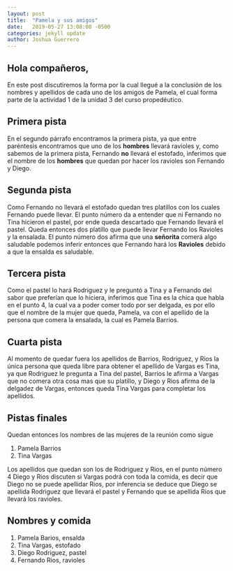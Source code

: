 ```yaml
---
layout: post
title:  "Pamela y sus amigos"
date:   2019-05-27 13:08:00 -0500
categories: jekyll update
author: Joshua Guerrero
---
```


## Hola compañeros,

En este post discutiremos la forma por la cual llegué a la conclusión de los nombres y apellidos de cada uno de los amigos de Pamela, el cual forma parte de la actividad 1 de la unidad 3 del curso propedéutico.

## Primera pista

En el segundo párrafo encontramos la primera pista, ya que entre paréntesis encontramos que uno de los **hombres** llevará ravioles y, como sabemos de la primera pista, Fernando **no** llevará el estofado, inferimos que el nombre de los **hombres** que quedan por hacer los ravioles son Fernando y Diego.

## Segunda pista

Como Fernando no llevará el estofado quedan tres platillos con los cuales Fernando puede llevar. El punto número da a entender que ni Fernando no Tina hicieron el pastel, por ende queda descartado que Fernando llevará el pastel. Queda entonces dos platillo que puede llevar Fernando los Ravioles y la ensalada. El punto número dos afirma que una **señorita** comerá algo saludable podemos inferir entonces que Fernando hará los **Ravioles** debido a que la ensalda es saludable.

## Tercera pista

Como el pastel lo hará Rodriguez y le preguntó a Tina y a Fernando del sabor que preferían que lo hiciera, inferimos que Tina es la chica que habla en el punto 4, la cual va a poder comer todo por ser delgada, es por ello que el nombre de la mujer que queda, Pamela, va con el apellido de la persona que comera la ensalada, la cual es Pamela Barrios.

## Cuarta pista

Al momento de quedar fuera los apellidos de Barrios, Rodriguez, y Rios la única persona que queda libre para obtener el apellido de Vargas es Tina, ya que Rodriguez le pregunta a Tina del pastel, Barrios le afirma a Vargas que no comera otra cosa mas que su platillo, y Diego y Rios afirma de la delgadez de Vargas, entonces queda Tina Vargas para completar los apellidos.

## Pistas finales

Quedan entonces los nombres de las mujeres de la reunión como sigue

1. Pamela Barrios
2. Tina Vargas

Los apellidos que quedan son los de Rodriguez y Rios, en el punto número 4 Diego y Rios discuten si Vargas podrá con toda la comida, es decir que Diego no se puede apellidar Rios, por inferencia se deduce que Diego se apellida Rodriguez que llevará el pastel y Fernando que se apellida Rios que llevará los ravioles.

## Nombres y comida

1. Pamela Barios, ensalda
2. Tina Vargas, estofado
3. Diego Rodriguez, pastel
4. Fernando Rios, ravioles
